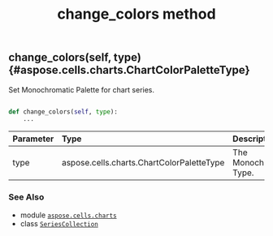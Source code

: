 ﻿---
title: change_colors method
second_title: Aspose.Cells for Python via .NET API References
description: 
type: docs
weight: 50
url: /aspose.cells.charts/seriescollection/change_colors/
is_root: false
---

## change_colors(self, type) {#aspose.cells.charts.ChartColorPaletteType}

Set Monochromatic Palette for chart series.



```python

def change_colors(self, type):
    ...
```


| Parameter | Type | Description |
| :- | :- | :- |
| type | aspose.cells.charts.ChartColorPaletteType | The Monochromatic Type. |



### See Also
* module [`aspose.cells.charts`](../../)
* class [`SeriesCollection`](/cells/python-net/aspose.cells.charts/seriescollection)
